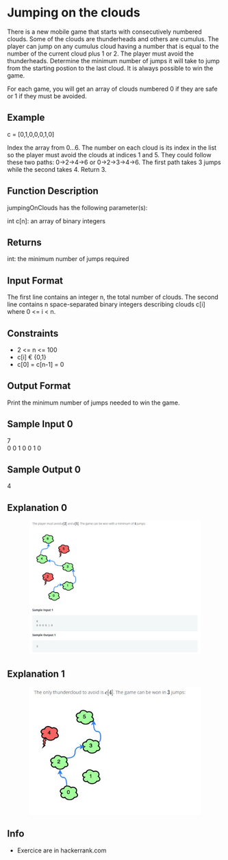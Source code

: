 # Jumping on the clouds

There is a new mobile game that starts with consecutively numbered clouds. Some of the clouds are thunderheads and others are cumulus. The player can jump on any cumulus cloud having a number that is equal to the number of the current cloud plus 1 or 2. The player must avoid the thunderheads. Determine the minimum number of jumps it will take to jump from the starting postion to the last cloud. It is always possible to win the game.

For each game, you will get an array of clouds numbered 0 if they are safe or 1 if they must be avoided.

## Example

c = [0,1,0,0,0,1,0]

Index the array from 0...6. The number on each cloud is its index in the list so the player must avoid the clouds at indices  1 and 5. They could follow these two paths: 0->2->4->6 or 0->2->3->4->6. The first path takes 3 jumps while the second takes 4. Return 3.

## Function Description

jumpingOnClouds has the following parameter(s):

int c[n]: an array of binary integers

## Returns

int: the minimum number of jumps required

## Input Format

The first line contains an integer n, the total number of clouds. The second line contains n space-separated binary integers describing clouds c[i] where 0 <= i < n.

## Constraints

* 2 <= n <= 100
* c[i] € {0,1}
* c[0] = c[n-1] = 0

## Output Format

Print the minimum number of jumps needed to win the game.

## Sample Input 0

7 <br>
0 0 1 0 0 1 0

## Sample Output 0

4

## Explanation 0

<p align="center"><img src="gitRepo/Explanation0.JPG" width="400"></a></p>

## Explanation 1

<p align="center"><img src="gitRepo/Explanation1.JPG" width="400"></a></p>

## Info

- Exercice are in hackerrank.com